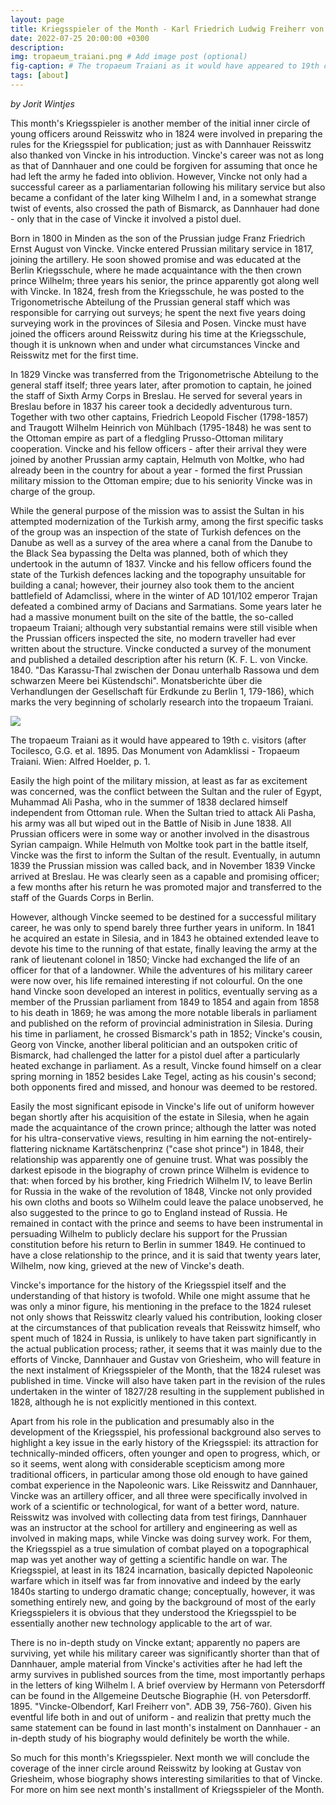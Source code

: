 ```yaml
---
layout: page
title: Kriegsspieler of the Month - Karl Friedrich Ludwig Freiherr von Vincke (1800 - 1869)
date: 2022-07-25 20:00:00 +0300
description: 
img: tropaeum_traiani.png # Add image post (optional)
fig-caption: # The tropaeum Traiani as it would have appeared to 19th c. visitors (after Tocilesco, G.G. et al. 1895. Das Monument von Adamklissi - Tropaeum Traiani.  Wien: Alfred Hoelder, p. 1). # Add figcaption (optional)
tags: [about]
---
```


*by Jorit Wintjes*

This month's Kriegsspieler is another member of the initial inner circle of young officers around Reisswitz who in 1824 were involved in preparing the rules for the Kriegsspiel for publication; just as with Dannhauer Reisswitz also thanked von Vincke in his introduction. Vincke's career was not as long as that of Dannhauer and one could be forgiven for assuming that once he had left the army he faded into oblivion. However, Vincke not only had a successful career as a parliamentarian following his military service but also became a confidant of the later king Wilhelm I and, in a somewhat strange twist of events, also crossed the path of Bismarck, as Dannhauer had done - only that in the case of Vincke it involved a pistol duel.

Born in 1800 in Minden as the son of the Prussian judge Franz Friedrich Ernst August von Vincke. Vincke entered Prussian military service in 1817, joining the artillery. He soon showed promise and was educated at the Berlin Kriegsschule, where he made acquaintance with the then crown prince Wilhelm; three years his senior, the prince apparently got along well with Vincke. In 1824, fresh from the Kriegsschule, he was posted to the Trigonometrische Abteilung of the Prussian general staff which was responsible for carrying out surveys; he spent the next five years doing surveying work in the provinces of Silesia and Posen. Vincke must have joined the officers around Reisswitz during his time at the Kriegsschule, though it is unknown when and under what circumstances Vincke and Reisswitz met for the first time.

In 1829 Vincke was transferred from the Trigonometrische Abteilung to the general staff itself; three years later, after promotion to captain, he joined the staff of Sixth Army Corps in Breslau. He served for several years in Breslau before in 1837 his career took a decidedly adventurous turn. Together with two other captains, Friedrich Leopold Fischer (1798-1857) and Traugott Wilhelm Heinrich von Mühlbach (1795-1848) he was sent to the Ottoman empire as part of a fledgling Prusso-Ottoman military cooperation. Vincke and his fellow officers - after their arrival they were joined by another Prussian army captain, Helmuth von Moltke, who had already been in the country for about a year - formed the first Prussian military mission to the Ottoman empire; due to his seniority Vincke was in charge of the group. 

While the general purpose of the mission was to assist the Sultan in his attempted modernization of the Turkish army, among the first specific tasks of the group was an inspection of the state of Turkish defences on the Danube as well as a survey of the area where a canal from the Danube to the Black Sea bypassing the Delta was planned, both of which they undertook in the autumn of 1837. Vincke and his fellow officers found the state of the Turkish defences lacking and the topography unsuitable for building a canal; however, their journey also took them to the ancient battlefield of Adamclissi, where in the winter of AD 101/102 emperor Trajan defeated a combined army of Dacians and Sarmatians. Some years later he had a massive monument built on the site of the battle, the so-called tropaeum Traiani; although very substantial remains were still visible when the Prussian officers inspected the site, no modern traveller had ever written about the structure. Vincke conducted a survey of the monument and published a detailed description after his return (K. F. L. von Vincke. 1840. "Das Karassu-Thal zwischen der Donau unterhalb Rassowa und dem schwarzen Meere bei Küstendschi". Monatsberichte über die Verhandlungen der Gesellschaft für Erdkunde zu Berlin 1, 179-186), which marks the very beginning of scholarly research into the tropaeum Traiani.

![](https://raw.githubusercontent.com/cosimg/research/main/assets/img/tropaeum_traiani.png.png)

The tropaeum Traiani as it would have appeared to 19th c. visitors (after Tocilesco, G.G. et al. 1895. Das Monument von Adamklissi - Tropaeum Traiani.  Wien: Alfred Hoelder, p. 1.

Easily the high point of the military mission, at least as far as excitement was concerned, was the conflict between the Sultan and the ruler of Egypt, Muhammad Ali Pasha, who in the summer of 1838 declared himself independent from Ottoman rule. When the Sultan tried to attack Ali Pasha, his army was all but wiped out in the Battle of Nisib in June 1838. All Prussian officers were in some way or another involved in the disastrous Syrian campaign. While Helmuth von Moltke took part in the battle itself, Vincke was the first to inform the Sultan of the result. Eventually, in autumn 1839 the Prussian mission was called back, and in November 1839 Vincke arrived at Breslau. He was clearly seen as a capable and promising officer; a few months after his return he was promoted major and transferred to the staff of the Guards Corps in Berlin.

However, although Vincke seemed to be destined for a successful military career, he was only to spend barely three further years in uniform. In 1841 he acquired an estate in Silesia, and in 1843 he obtained extended leave to devote his time to the running of that estate, finally leaving the army at the rank of lieutenant colonel in 1850; Vincke had exchanged the life of an officer for that of a landowner. While the adventures of his military career were now over, his life remained interesting if not colourful. On the one hand Vincke soon developed an interest in politics, eventually serving as a member of the Prussian parliament from 1849 to 1854 and again from 1858 to his death in 1869; he was among the more notable liberals in parliament and published on the reform of provincial administration in Silesia. During his time in parliament, he crossed Bismarck's path in 1852; Vincke's cousin, Georg von Vincke, another liberal politician and an outspoken critic of Bismarck, had challenged the latter for a pistol duel after a particularly heated exchange in parliament. As a result, Vincke found himself on a clear spring morning in 1852 besides Lake Tegel, acting as his cousin's second; both opponents fired and missed, and honour was deemed to be restored.

Easily the most significant episode in Vincke's life out of uniform however began shortly after his acquisition of the estate in Silesia, when he again made the acquaintance of the crown prince; although the latter was noted for his ultra-conservative views, resulting in him earning the not-entirely-flattering nickname Kartätschenprinz ("case shot prince") in 1848, their relationship was apparently one of genuine trust. What was possibly the darkest episode in the biography of crown prince Wilhelm is evidence to that: when forced by his brother, king Friedrich Wilhelm IV, to leave Berlin for Russia in the wake of the revolution of 1848, Vincke not only provided his own cloths and boots so Wilhelm could leave the palace unobserved, he also suggested to the prince to go to England instead of Russia. He remained in contact with the prince and seems to have been instrumental in persuading Wilhelm to publicly declare his support for the Prussian constitution before his return to Berlin in summer 1849. He continued to have a close relationship to the prince, and it is said that twenty years later, Wilhelm, now king, grieved at the new of Vincke's death.

Vincke's importance for the history of the Kriegsspiel itself and the understanding of that history is twofold. While one might assume that he was only a minor figure, his mentioning in the preface to the 1824 ruleset not only shows that Reisswitz clearly valued his contribution, looking closer at the circumstances of that publication reveals that Reisswitz himself, who spent much of 1824 in Russia, is unlikely to have taken part significantly in the actual publication process; rather, it seems that it was mainly due to the efforts of Vincke, Dannhauer and Gustav von Griesheim, who will feature in the next instalment of Kriegsspieler of the Month, that the 1824 ruleset was published in time. Vincke will also have taken part in the revision of the rules undertaken in the winter of 1827/28 resulting in the supplement published in 1828, although he is not explicitly mentioned in this context. 

Apart from his role in the publication and presumably also in the development of the Kriegsspiel, his professional background also serves to highlight a key issue in the early history of the Kriegsspiel: its attraction for technically-minded officers, often younger and open to progress, which, or so it seems, went along with considerable scepticism among more traditional officers, in particular among those old enough to have gained combat experience in the Napoleonic wars. Like Reisswitz and Dannhauer, Vincke was an artillery officer, and all three were specifically involved in work of a scientific or technological, for want of a better word, nature. Reisswitz was involved with collecting data from test firings, Dannhauer was an instructor at the school for artillery and engineering as well as involved in making maps, while Vincke was doing survey work. For them, the Kriegsspiel as a true simulation of combat played on a topographical map was yet another way of getting a scientific handle on war. The Kriegsspiel, at least in its 1824 incarnation, basically depicted Napoleonic warfare which in itself was far from innovative and indeed by the early 1840s starting to undergo dramatic change; conceptually, however, it was something entirely new, and going by the background of most of the early Kriegsspielers it is obvious that they understood the Kriegsspiel to be essentially another new technology applicable to the art of war.

There is no in-depth study on Vincke extant; apparently no papers are surviving, yet while his military career was significantly shorter than that of Dannhauer, ample material from Vincke's activities after he had left the army survives in published sources from the time, most importantly perhaps in the letters of king Wilhelm I. A brief overview by Hermann von Petersdorff can be found in the Allgemeine Deutsche Biographie (H. von Petersdorff. 1895. "Vincke-Olbendorf, Karl Freiherr von". ADB 39, 756-760). Given his eventful life both in and out of uniform - and realizin that pretty much the same statement can be found in last month's instalment on Dannhauer - an in-depth study of his biography would definitely be worth the while.

So much for this month's Kriegsspieler. Next month we will conclude the coverage of the inner circle around Reisswitz by looking at Gustav von Griesheim, whose biography shows interesting similarities to that of Vincke. For more on him see next month's installment of Kriegsspieler of the Month.
